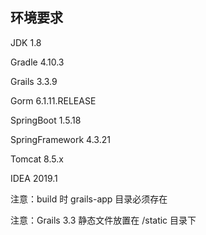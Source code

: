 ## 环境要求

JDK 1.8

Gradle 4.10.3

Grails 3.3.9

Gorm 6.1.11.RELEASE

SpringBoot 1.5.18

SpringFramework 4.3.21

Tomcat 8.5.x

IDEA 2019.1

注意：build 时 grails-app 目录必须存在

注意：Grails 3.3 静态文件放置在 /static 目录下
